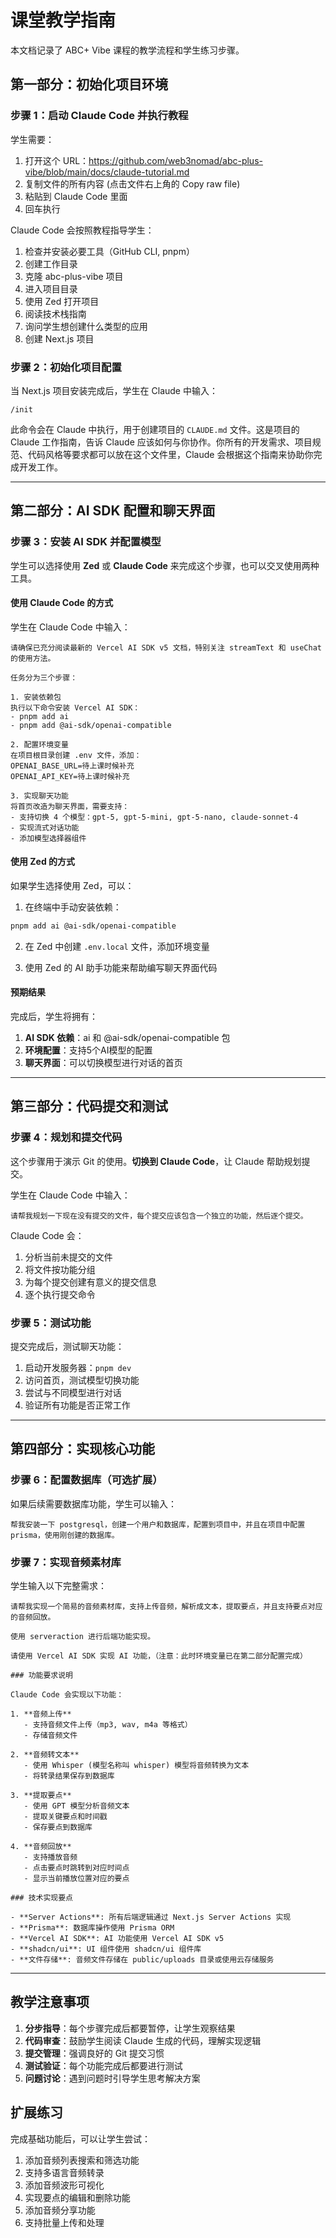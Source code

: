 # 课堂教学指南

本文档记录了 ABC+ Vibe 课程的教学流程和学生练习步骤。

## 第一部分：初始化项目环境

### 步骤 1：启动 Claude Code 并执行教程

学生需要：

1. 打开这个 URL：https://github.com/web3nomad/abc-plus-vibe/blob/main/docs/claude-tutorial.md
2. 复制文件的所有内容 (点击文件右上角的 Copy raw file)
3. 粘贴到 Claude Code 里面
4. 回车执行

Claude Code 会按照教程指导学生：

1. 检查并安装必要工具（GitHub CLI, pnpm）
2. 创建工作目录
3. 克隆 abc-plus-vibe 项目
4. 进入项目目录
5. 使用 Zed 打开项目
6. 阅读技术栈指南
7. 询问学生想创建什么类型的应用
8. 创建 Next.js 项目

### 步骤 2：初始化项目配置

当 Next.js 项目安装完成后，学生在 Claude 中输入：

```
/init
```

此命令会在 Claude 中执行，用于创建项目的 `CLAUDE.md` 文件。这是项目的 Claude 工作指南，告诉 Claude 应该如何与你协作。你所有的开发需求、项目规范、代码风格等要求都可以放在这个文件里，Claude 会根据这个指南来协助你完成开发工作。

---

## 第二部分：AI SDK 配置和聊天界面

### 步骤 3：安装 AI SDK 并配置模型

学生可以选择使用 **Zed** 或 **Claude Code** 来完成这个步骤，也可以交叉使用两种工具。

#### 使用 Claude Code 的方式

学生在 Claude Code 中输入：

```
请确保已充分阅读最新的 Vercel AI SDK v5 文档，特别关注 streamText 和 useChat 的使用方法。

任务分为三个步骤：

1. 安装依赖包
执行以下命令安装 Vercel AI SDK：
- pnpm add ai
- pnpm add @ai-sdk/openai-compatible

2. 配置环境变量
在项目根目录创建 .env 文件，添加：
OPENAI_BASE_URL=待上课时候补充
OPENAI_API_KEY=待上课时候补充

3. 实现聊天功能
将首页改造为聊天界面，需要支持：
- 支持切换 4 个模型：gpt-5, gpt-5-mini, gpt-5-nano, claude-sonnet-4
- 实现流式对话功能
- 添加模型选择器组件
```

#### 使用 Zed 的方式

如果学生选择使用 Zed，可以：

1. 在终端中手动安装依赖：

```bash
pnpm add ai @ai-sdk/openai-compatible
```

2. 在 Zed 中创建 `.env.local` 文件，添加环境变量

3. 使用 Zed 的 AI 助手功能来帮助编写聊天界面代码

#### 预期结果

完成后，学生将拥有：

1. **AI SDK 依赖**：ai 和 @ai-sdk/openai-compatible 包
2. **环境配置**：支持5个AI模型的配置
3. **聊天界面**：可以切换模型进行对话的首页

---

## 第三部分：代码提交和测试

### 步骤 4：规划和提交代码

这个步骤用于演示 Git 的使用。**切换到 Claude Code**，让 Claude 帮助规划提交。

学生在 Claude Code 中输入：

```
请帮我规划一下现在没有提交的文件，每个提交应该包含一个独立的功能，然后逐个提交。
```

Claude Code 会：

1. 分析当前未提交的文件
2. 将文件按功能分组
3. 为每个提交创建有意义的提交信息
4. 逐个执行提交命令

### 步骤 5：测试功能

提交完成后，测试聊天功能：

1. 启动开发服务器：`pnpm dev`
2. 访问首页，测试模型切换功能
3. 尝试与不同模型进行对话
4. 验证所有功能是否正常工作

---

## 第四部分：实现核心功能

### 步骤 6：配置数据库（可选扩展）

如果后续需要数据库功能，学生可以输入：

```
帮我安装一下 postgresql，创建一个用户和数据库，配置到项目中，并且在项目中配置 prisma，使用刚创建的数据库。
```

### 步骤 7：实现音频素材库

学生输入以下完整需求：

```
请帮我实现一个简易的音频素材库，支持上传音频，解析成文本，提取要点，并且支持要点对应的音频回放。

使用 serveraction 进行后端功能实现。

请使用 Vercel AI SDK 实现 AI 功能，（注意：此时环境变量已在第二部分配置完成）

### 功能要求说明

Claude Code 会实现以下功能：

1. **音频上传**
   - 支持音频文件上传（mp3, wav, m4a 等格式）
   - 存储音频文件

2. **音频转文本**
   - 使用 Whisper (模型名称叫 whisper) 模型将音频转换为文本
   - 将转录结果保存到数据库

3. **提取要点**
   - 使用 GPT 模型分析音频文本
   - 提取关键要点和时间戳
   - 保存要点到数据库

4. **音频回放**
   - 支持播放音频
   - 点击要点时跳转到对应时间点
   - 显示当前播放位置对应的要点

### 技术实现要点

- **Server Actions**: 所有后端逻辑通过 Next.js Server Actions 实现
- **Prisma**: 数据库操作使用 Prisma ORM
- **Vercel AI SDK**: AI 功能使用 Vercel AI SDK v5
- **shadcn/ui**: UI 组件使用 shadcn/ui 组件库
- **文件存储**: 音频文件存储在 public/uploads 目录或使用云存储服务
```

---

## 教学注意事项

1. **分步指导**：每个步骤完成后都要暂停，让学生观察结果
2. **代码审查**：鼓励学生阅读 Claude 生成的代码，理解实现逻辑
3. **提交管理**：强调良好的 Git 提交习惯
4. **测试验证**：每个功能完成后都要进行测试
5. **问题讨论**：遇到问题时引导学生思考解决方案

## 扩展练习

完成基础功能后，可以让学生尝试：

1. 添加音频列表搜索和筛选功能
2. 支持多语言音频转录
3. 添加音频波形可视化
4. 实现要点的编辑和删除功能
5. 添加音频分享功能
6. 支持批量上传和处理
